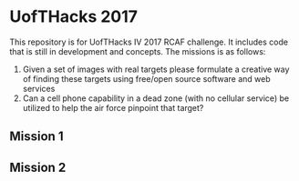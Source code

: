 # UofTHacks 2017
This repository is for UofTHacks IV 2017 RCAF challenge. It includes code that is still in development and concepts. The missions is as follows:
1. Given a set of images with real targets please formulate a creative way of finding these targets using free/open source software and web services
2. Can a cell phone capability in a dead zone (with no cellular service) be utilized to help the air force pinpoint that target?
## Mission 1

## Mission 2
